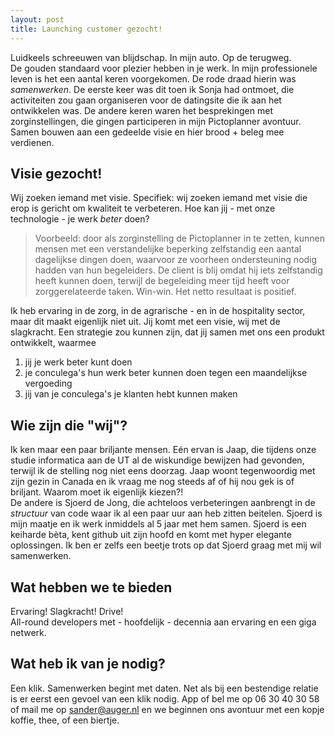 ```yaml
---
layout: post
title: Launching customer gezocht!
---
```


Luidkeels schreeuwen van blijdschap. In mijn auto. Op de terugweg.  
De gouden standaard voor plezier hebben in je werk. In mijn professionele leven is het een aantal keren voorgekomen. De rode draad hierin was _samenwerken_. De eerste keer was dit toen ik Sonja had ontmoet, die activiteiten zou gaan organiseren voor de datingsite die ik aan het ontwikkelen was. De andere keren waren het besprekingen met zorginstellingen, die gingen participeren in mijn Pictoplanner avontuur. Samen bouwen aan een gedeelde visie en hier brood + beleg mee verdienen.

## Visie gezocht!
Wij zoeken iemand met visie. Specifiek: wij zoeken iemand met visie die erop is gericht om kwaliteit te verbeteren. Hoe kan jij - met onze technologie - je werk _beter_ doen?  

> Voorbeeld: door als zorginstelling de Pictoplanner in te zetten, kunnen mensen met een verstandelijke beperking zelfstandig een aantal dagelijkse dingen doen, waarvoor ze voorheen ondersteuning nodig hadden van hun begeleiders. De client is blij omdat hij iets zelfstandig heeft kunnen doen, terwijl de begeleiding meer tijd heeft voor zorggerelateerde taken. Win-win. Het netto resultaat is positief.

Ik heb ervaring in de zorg, in de agrarische - en in de hospitality sector, maar dit maakt eigenlijk niet uit. Jij komt met een visie, wij met de slagkracht. Een strategie zou kunnen zijn, dat jij samen met ons een produkt ontwikkelt, waarmee 

1. jij je werk beter kunt doen
2. je conculega's hun werk beter kunnen doen tegen een maandelijkse vergoeding
3. jij van je conculega's je klanten hebt kunnen maken

## Wie zijn die "wij"?
Ik ken maar een paar briljante mensen. Eén ervan is Jaap, die tijdens onze studie informatica aan de UT al de wiskundige bewijzen had gevonden, terwijl ik de stelling nog niet eens doorzag. Jaap woont tegenwoordig met zijn gezin in Canada en ik vraag me nog steeds af of hij nou gek is of briljant. Waarom moet ik eigenlijk kiezen?!  
De andere is Sjoerd de Jong, die achteloos verbeteringen aanbrengt in de _structuur_ van code waar ik al een paar uur aan heb zitten beitelen. Sjoerd is mijn maatje en ik werk inmiddels al 5 jaar met hem samen. Sjoerd is een keiharde bèta, kent github uit zijn hoofd en komt met hyper elegante oplossingen. Ik ben er zelfs een beetje trots op dat Sjoerd graag met mij wil samenwerken.

## Wat hebben we te bieden
Ervaring! Slagkracht! Drive!  
All-round developers met - hoofdelijk - decennia aan ervaring en een giga netwerk.

## Wat heb ik van je nodig?
Een klik. Samenwerken begint met daten. Net als bij een bestendige relatie is er eerst een gevoel van een klik nodig. App of bel me op 06 30 40 30 58 of mail me op sander@auger.nl en we beginnen ons avontuur met een kopje koffie, thee, of een biertje.